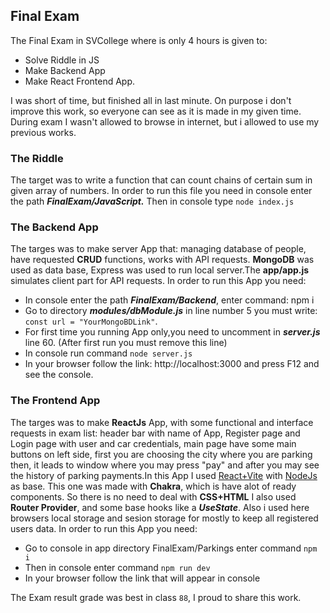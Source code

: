## Final Exam

The Final Exam in SVCollege where is only 4 hours is given to:
* Solve Riddle in JS
* Make Backend App
* Make React Frontend App.

I was short of time, but finished all in last minute.
On purpose i don't improve this work, so everyone can see as it is made in my given time.
During exam I wasn't allowed to browse in internet, but i allowed to use my previous works.

### The Riddle

The target was to write a function that can count chains of certain sum in given array of numbers.
In order to run this file you need in console enter the path ***FinalExam/JavaScript.***
Then in console type `node index.js`

### The Backend App

The targes was to make server App that: managing database of people, have requested **CRUD** functions, works with API requests.
**MongoDB** was used as data base, Express was used to run local server.The **app/app.js** simulates client part for API requests.
In order to run this App you need:
* In console enter the path ***FinalExam/Backend***, enter command: npm i
* Go to directory ***modules/dbModule.js*** in line number 5 you must write: `const url = "YourMongoBDLink"`.
* For first time you running App only,you need to uncomment in ***server.js*** line 60. (After first run you must remove this line)
* In console run command `node server.js`
* In your browser follow the link: http://localhost:3000 and press F12 and see the console.

### The Frontend App

The targes was to make **ReactJs** App, with some functional and interface requests in exam list:
header bar with name of App, Register page and Login page with user and car credentials,
main page have some main buttons on left side, first you are choosing the city where you are
parking then, it leads to window where you may press "pay" and after you may see the history
of parking payments.In this App I used [React+Vite](https://vitejs.dev/guide/) with [NodeJs](https://nodejs.org/en/download/current) as base.
This one was made with **Chakra**, which is have alot of ready components.
So there is no need to deal with **CSS+HTML** I also used **Router Provider**, and some base hooks like a ***UseState***.
Also i used here browsers local storage and sesion storage for mostly to keep all registered users data.
In order to run this App you need:
* Go to console in app directory FinalExam/Parkings enter command `npm i`
* Then in console enter command `npm run dev`
* In your browser follow the link that will appear in console

The Exam result grade was best in class `88`, I proud to share this work.
